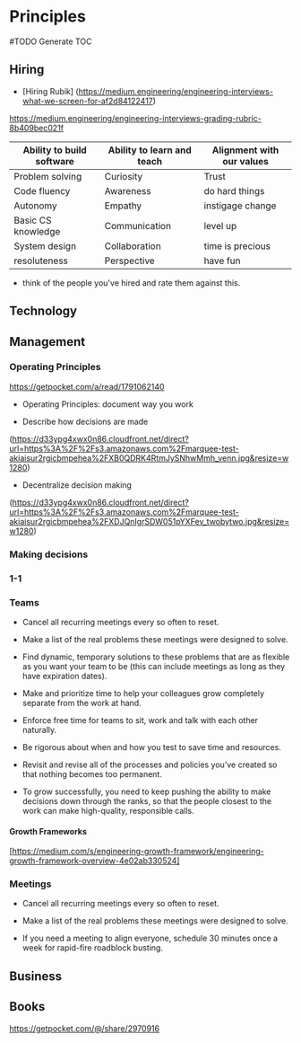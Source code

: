# Principles

#TODO  Generate TOC

## Hiring

* [Hiring Rubik] (https://medium.engineering/engineering-interviews-what-we-screen-for-af2d84122417)

https://medium.engineering/engineering-interviews-grading-rubric-8b409bec021f

Ability to build software | Ability to learn and teach 	| Alignment with our values
--------------------------|-----------------------------|--------------------------|
Problem solving    	  | Curiosity		       	| Trust
Code fluency              | Awareness                  	| do hard things
Autonomy    		  | Empathy    			| instigage change
Basic CS knowledge    	  | Communication    		| level up
System design    	| Collaboration    		| time is precious
resoluteness    	| Perspective    		| have fun

* think of the people you've hired and rate them against this.

## Technology

## Management

### Operating Principles

<https://getpocket.com/a/read/1791062140>

* Operating Principles: document way you work

* Describe how decisions are made

(https://d33ypg4xwx0n86.cloudfront.net/direct?url=https%3A%2F%2Fs3.amazonaws.com%2Fmarquee-test-akiaisur2rgicbmpehea%2FXB0QDRK4RtmJySNhwMmh_venn.jpg&resize=w1280)

* Decentralize decision making

(https://d33ypg4xwx0n86.cloudfront.net/direct?url=https%3A%2F%2Fs3.amazonaws.com%2Fmarquee-test-akiaisur2rgicbmpehea%2FXDJQnIgrSDW051pYXFev_twobytwo.jpg&resize=w1280)




### Making decisions

### 1-1

### Teams

* Cancel all recurring meetings every so often to reset.

* Make a list of the real problems these meetings were designed to solve.

* Find dynamic, temporary solutions to these problems that are as flexible as you want your team to be (this can include meetings as long as they have expiration dates).

* Make and prioritize time to help your colleagues grow completely separate from the work at hand.

* Enforce free time for teams to sit, work and talk with each other naturally.

* Be rigorous about when and how you test to save time and resources.

* Revisit and revise all of the processes and policies you’ve created so that nothing becomes too permanent.

* To grow successfully, you need to keep pushing the ability to make decisions down through the ranks, so that the people closest to the work can make high-quality, responsible calls.

#### Growth Frameworks

[https://medium.com/s/engineering-growth-framework/engineering-growth-framework-overview-4e02ab330524]

### Meetings

* Cancel all recurring meetings every so often to reset.

* Make a list of the real problems these meetings were designed to solve.

* If you need a meeting to align everyone, schedule 30 minutes once a week for rapid-fire roadblock busting.

## Business

## Books

https://getpocket.com/@/share/2970916

